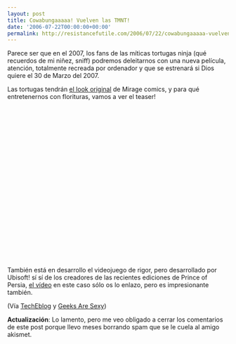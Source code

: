 ```yaml
---
layout: post
title: Cowabungaaaaa! Vuelven las TMNT!
date: '2006-07-22T00:00:00+00:00'
permalink: http://resistancefutile.com/2006/07/22/cowabungaaaaa-vuelven-las-tmnt/
---
```

Parece ser que en el 2007, los fans de las míticas tortugas ninja (qué recuerdos de mi niñez, sniff) podremos deleitarnos con una nueva película, atención, totalmente recreada por ordenador y que se estrenará si Dios quiere el 30 de Marzo del 2007.

Las tortugas tendrán <a href="http://en.wikipedia.org/wiki/Teenage_Mutant_Ninja_Turtles_(Mirage_comics)">el look original</a> de Mirage comics, y para qué entretenernos con florituras, vamos a ver el teaser!

<object width="425" height="350"><param name="movie" value="http://www.youtube.com/v/JwcH1RliBZ8"></param><embed src="http://www.youtube.com/v/JwcH1RliBZ8" type="application/x-shockwave-flash" width="425" height="350"></embed></object>

También está en desarrollo el videojuego de rigor, pero desarrollado por Ubisoft! sí sí de los creadores de las recientes ediciones de Prince of Persia, <a href="http://www.youtube.com/watch?v=uAArd_6Ohbc">el vídeo</a> en este caso sólo os lo enlazo, pero es impresionante también.

(Vía <a href="http://www.techeblog.com/index.php/tech-gadget/first-look-ubisofts-tmnt-game">TechEblog</a> y <a href="http://geeksaresexy.blogspot.com/2006/07/cowabunga-dudes.html">Geeks Are Sexy</a>)

<strong>Actualización</strong>: Lo lamento, pero me veo obligado a cerrar los comentarios de este post porque llevo meses borrando spam que se le cuela al amigo akismet.
